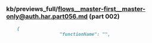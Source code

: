 ### kb/previews_full/flows__master-first__master-only@auth.har.part056.md (part 002)

```md
    {
                    "functionName": "",
                  
```

```
